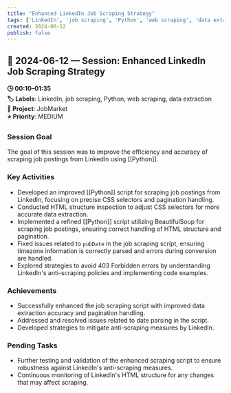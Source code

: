 ```yaml
---
title: "Enhanced LinkedIn Job Scraping Strategy"
tags: ['LinkedIn', 'job scraping', 'Python', 'web scraping', 'data extraction']
created: 2024-06-12
publish: false
---
```


## 📅 2024-06-12 — Session: Enhanced LinkedIn Job Scraping Strategy

**🕒 00:10–01:35**  
**🏷️ Labels**: LinkedIn, job scraping, Python, web scraping, data extraction  
**📂 Project**: JobMarket  
**⭐ Priority**: MEDIUM  


### Session Goal
The goal of this session was to improve the efficiency and accuracy of scraping job postings from LinkedIn using [[Python]].

### Key Activities
- Developed an improved [[Python]] script for scraping job postings from LinkedIn, focusing on precise CSS selectors and pagination handling.
- Conducted HTML structure inspection to adjust CSS selectors for more accurate data extraction.
- Implemented a refined [[Python]] script utilizing BeautifulSoup for scraping job postings, ensuring correct handling of HTML structure and pagination.
- Fixed issues related to `pubDate` in the job scraping script, ensuring timezone information is correctly parsed and errors during conversion are handled.
- Explored strategies to avoid 403 Forbidden errors by understanding LinkedIn's anti-scraping policies and implementing code examples.

### Achievements
- Successfully enhanced the job scraping script with improved data extraction accuracy and pagination handling.
- Addressed and resolved issues related to date parsing in the script.
- Developed strategies to mitigate anti-scraping measures by LinkedIn.

### Pending Tasks
- Further testing and validation of the enhanced scraping script to ensure robustness against LinkedIn's anti-scraping measures.
- Continuous monitoring of LinkedIn's HTML structure for any changes that may affect scraping.
